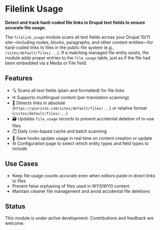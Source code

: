 # Filelink Usage

**Detect and track hard-coded file links in Drupal text fields to ensure accurate file usage.**

The `filelink_usage` module scans all text fields across your Drupal 10/11 site—including nodes, blocks, paragraphs, and other content entities—for hard-coded links to files in the public file system (e.g., `/sites/default/files/...`). If a matching managed file entity exists, the module adds proper entries to the `file_usage` table, just as if the file had been embedded via a Media or File field.

## Features

- 🔍 Scans all text fields (plain and formatted) for file links
- 🌐 Supports multilingual content (per-translation scanning)
- 🧠 Detects links in absolute (`https://yoursite.com/sites/default/files/...`) or relative format (`/sites/default/files/...`)
- 🗃️ Updates `file_usage` records to prevent accidental deletion of in-use files
- ⏱️ Daily cron-based cache and batch scanning
- 💾 Save hooks update usage in real time on content creation or update
- ⚙️ Configuration page to select which entity types and field types to include

## Use Cases

- Keep file usage counts accurate even when editors paste in direct links to files
- Prevent false orphaning of files used in WYSIWYG content
- Maintain cleaner file management and avoid accidental file deletions

## Status

This module is under active development. Contributions and feedback are welcome.
